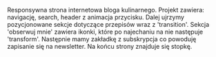 Responsywna strona internetowa bloga kulinarnego. Projekt zawiera: navigację, search, header z animacja przycisku. Dalej ujrzymy pozycjonowane sekcje dotyczące przepisów wraz z 'transition'. 
Sekcja 'obserwuj mnie' zawiera ikonki, które po najechaniu na nie następuje 'transform'. Następnie mamy zakładkę z subskrypcja co powoduję zapisanie się na newsletter. Na końcu strony znajduje się stopkę. 
